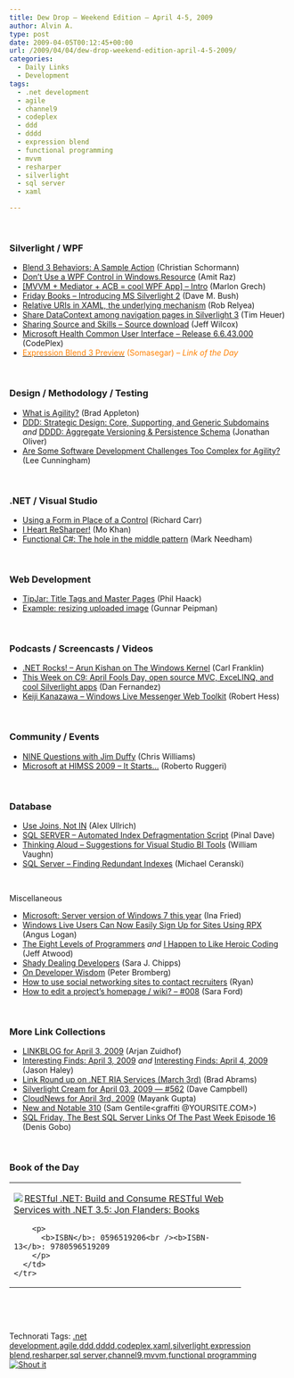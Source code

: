 ```yaml
---
title: Dew Drop – Weekend Edition – April 4-5, 2009
author: Alvin A.
type: post
date: 2009-04-05T00:12:45+00:00
url: /2009/04/04/dew-drop-weekend-edition-april-4-5-2009/
categories:
  - Daily Links
  - Development
tags:
  - .net development
  - agile
  - channel9
  - codeplex
  - ddd
  - dddd
  - expression blend
  - functional programming
  - mvvm
  - resharper
  - silverlight
  - sql server
  - xaml

---
```

&#160;

### Silverlight / WPF

  * [Blend 3 Behaviors: A Sample Action][1] (Christian Schormann)
  * [Don’t Use a WPF Control in Windows.Resource][2] (Amit Raz)
  * [[MVVM + Mediator + ACB = cool WPF App] – Intro][3] (Marlon Grech)
  * [Friday Books &#8211; Introducing MS Silverlight 2][4] (Dave M. Bush)
  * [Relative URIs in XAML, the underlying mechanism][5] (Rob Relyea)
  * [Share DataContext among navigation pages in Silverlight 3][6] (Tim Heuer)
  * [Sharing Source and Skills &#8211; Source download][7] (Jeff Wilcox)
  * [Microsoft Health Common User Interface &#8211; Release 6.6.43.000][8] (CodePlex)
  * [<font color="#ff8000">Expression Blend 3 Preview</font>][9] <font color="#ff8000">(Somasegar) <em>– Link of the Day</em></font>

&#160;

### Design / Methodology / Testing

  * [What is Agility?][10] (Brad Appleton)
  * [DDD: Strategic Design: Core, Supporting, and Generic Subdomains][11] _and_&#160;[DDDD: Aggregate Versioning & Persistence Schema][12] (Jonathan Oliver)
  * [Are Some Software Development Challenges Too Complex for Agility?][13] (Lee Cunningham)

&#160;

### .NET / Visual Studio

  * [Using a Form in Place of a Control][14] (Richard Carr)
  * [I Heart ReSharper!][15] (Mo Khan)
  * [Functional C#: The hole in the middle pattern][16] (Mark Needham)

&#160;

### Web Development

  * [TipJar: Title Tags and Master Pages][17] (Phil Haack)
  * [Example: resizing uploaded image][18] (Gunnar Peipman)

&#160;

### Podcasts / Screencasts / Videos

  * [.NET Rocks! &#8211; Arun Kishan on The Windows Kernel][19] (Carl Franklin)
  * [This Week on C9: April Fools Day, open source MVC, ExceLINQ, and cool Silverlight apps][20] (Dan Fernandez)
  * [Keiji Kanazawa &#8211; Windows Live Messenger Web Toolkit][21] (Robert Hess)

&#160;

### Community / Events

  * [NINE Questions with Jim Duffy][22] (Chris Williams)
  * [Microsoft at HIMSS 2009 – It Starts…][23] (Roberto Ruggeri)

&#160;

### Database

  * [Use Joins, Not IN][24] (Alex Ullrich)
  * [SQL SERVER &#8211; Automated Index Defragmentation Script][25] (Pinal Dave)
  * [Thinking Aloud &#8211; Suggestions for Visual Studio BI Tools][26] (William Vaughn)
  * [SQL Server – Finding Redundant Indexes][27] (Michael Ceranski)

&#160;

Miscellaneous

  * [Microsoft: Server version of Windows 7 this year][28] (Ina Fried)
  * [Windows Live Users Can Now Easily Sign Up for Sites Using RPX][29] (Angus Logan)
  * [The Eight Levels of Programmers][30] _and_&#160;[I Happen to Like Heroic Coding][31] (Jeff Atwood)
  * [Shady Dealing Developers][32] (Sara J. Chipps)
  * [On Developer Wisdom][33] (Peter Bromberg)
  * [How to use social networking sites to contact recruiters][34] (Ryan)
  * [How to edit a project’s homepage / wiki? &#8211; #008][35] (Sara Ford)

&#160;

### More Link Collections

  * [LINKBLOG for April 3, 2009][36] (Arjan Zuidhof)
  * [Interesting Finds: April 3, 2009][37] _and_&#160;[Interesting Finds: April 4, 2009][38] (Jason Haley)
  * [Link Round up on .NET RIA Services (March 3rd)][39] (Brad Abrams)
  * [Silverlight Cream for April 03, 2009 &#8212; #562][40] (Dave Campbell)
  * [CloudNews for April 3rd, 2009][41] (Mayank Gupta)
  * [New and Notable 310][42] (Sam Gentile<graffiti @YOURSITE.COM>)
  * [SQL Friday, The Best SQL Server Links Of The Past Week Episode 16][43] (Denis Gobo)

&#160;

### Book of the Day

<div style="padding-bottom: 0px; margin: 0px; padding-left: 0px; padding-right: 0px; display: inline; float: none; padding-top: 0px" id="scid:7dc1bd33-94bd-46fd-a20b-0131235bcd47:e622ed8f-b531-4461-a766-7869cb6bfddb" class="wlWriterSmartContent">
  <table cellspacing="0" cellpadding="2" width="400" border="0" unselectable="on">
    <tr>
      <td valign="top" width="400">
        <p>
          <a title="RESTful .NET: Build and Consume RESTful Web Services with .NET 3.5: Jon Flanders: Books" href="http://www.amazon.com/exec/obidos/ASIN/0596519206/alvinashcraft-20"><img data-recalc-dims="1" decoding="async" src="https://i0.wp.com/images.amazon.com/images/P/0596519206.01.MZZZZZZZ.jpg?w=660" border="0" align="left" style="float:left" />RESTful .NET: Build and Consume RESTful Web Services with .NET 3.5: Jon Flanders: Books</a>
        </p>
        
        <p>
          <b>ISBN</b>: 0596519206<br /><b>ISBN-13</b>: 9780596519209
        </p>
      </td>
    </tr>
  </table>
</div>

&#160;

<div style="padding-bottom: 0px; margin: 0px; padding-left: 0px; padding-right: 0px; display: inline; float: none; padding-top: 0px" id="scid:C16BAC14-9A3D-4c50-9394-FBFEF7A93539:356408b8-1253-47ef-999f-2e457ebae8f5" class="wlWriterSmartContent">
  <!--dotnetkickit-->
</div>

&#160;

<div style="padding-bottom: 0px; margin: 0px; padding-left: 0px; padding-right: 0px; display: inline; float: none; padding-top: 0px" id="scid:0767317B-992E-4b12-91E0-4F059A8CECA8:dac7ae84-4111-4bcb-ad9a-c272d3f7665d" class="wlWriterSmartContent">
  Technorati Tags: <a href="http://technorati.com/tags/.net+development" rel="tag">.net development</a>,<a href="http://technorati.com/tags/agile" rel="tag">agile</a>,<a href="http://technorati.com/tags/ddd" rel="tag">ddd</a>,<a href="http://technorati.com/tags/dddd" rel="tag">dddd</a>,<a href="http://technorati.com/tags/codeplex" rel="tag">codeplex</a>,<a href="http://technorati.com/tags/xaml" rel="tag">xaml</a>,<a href="http://technorati.com/tags/silverlight" rel="tag">silverlight</a>,<a href="http://technorati.com/tags/expression+blend" rel="tag">expression blend</a>,<a href="http://technorati.com/tags/resharper" rel="tag">resharper</a>,<a href="http://technorati.com/tags/sql+server" rel="tag">sql server</a>,<a href="http://technorati.com/tags/channel9" rel="tag">channel9</a>,<a href="http://technorati.com/tags/mvvm" rel="tag">mvvm</a>,<a href="http://technorati.com/tags/functional+programming" rel="tag">functional programming</a>
</div>

<div class="wlWriterHeaderFooter" style="margin:0px; padding:0px 0px 0px 0px;">
  <div class="shoutIt">
    <a rev="vote-for" href="http://dotnetshoutout.com/Submit?url=http%3a%2f%2fwww.alvinashcraft.com%2f2009%2f04%2f04%2fdew-drop-weekend-edition-april-4-5-2009%2f&title=Dew+Drop+-+Weekend+Edition+-+April+4-5%2c+2009"><img decoding="async" alt="Shout it" src="http://dotnetshoutout.com/image.axd?url=https://morningdew-bpc6g3a0fgaxdxcu.eastus2-01.azurewebsites.net/2009/04/04/dew-drop-weekend-edition-april-4-5-2009/" style="border:0px" /></a>
  </div>
</div>

 [1]: http://electricbeach.org/?p=171
 [2]: http://feeds.dzone.com/~r/zones/dotnet/~3/gdpx967klYo/don%E2%80%99t-use-wpf-control
 [3]: http://feeds.dzone.com/~r/zones/dotnet/~3/8bJfE2wrSo0/mvvm-mediator-acb-cool-wpf-app
 [4]: http://blog.dmbcllc.com/2009/04/03/friday-books-introducing-ms-silverlight-2/
 [5]: http://blogs.windowsclient.net/rob_relyea/archive/2009/04/03/relative-uris-in-xaml-the-underlying-mechanism.aspx
 [6]: http://feeds.timheuer.com/~r/timheuer/~3/izCyiQTHx6M/share-data-between-navigation-pages-in-silverlight-3.aspx
 [7]: http://feedproxy.google.com/~r/JeffWilcox/~3/tG6lIzlVoNM/
 [8]: http://mscui.codeplex.com/Release/ProjectReleases.aspx?ReleaseId=25602
 [9]: http://blogs.msdn.com/somasegar/archive/2009/04/04/expression-blend-3-preview.aspx
 [10]: http://bradapp.blogspot.com/2009/04/what-is-agility.html
 [11]: http://jonathan-oliver.blogspot.com/2009/04/ddd-strategic-design-core-supporting.html
 [12]: http://jonathan-oliver.blogspot.com/2009/04/dddd-aggregate-versioning-persistence.html
 [13]: http://agilability.blogspot.com/2009/03/are-some-software-development.html
 [14]: http://feedproxy.google.com/~r/BlackwaspLatestAdditions/~3/rx-4WGL--m8/FormAsControl.aspx
 [15]: http://feedproxy.google.com/~r/MosBlog/~3/tEFfYIAV-wI/I+Heart+ReSharper.aspx
 [16]: http://feedproxy.google.com/~r/MarkNeedham/~3/jf9_h7UaveI/
 [17]: http://haacked.com/archive/2009/04/03/tipjar-title-tags-and-master-pages.aspx
 [18]: http://feedproxy.google.com/~r/gunnarpeipman/~3/YUmIVqREcRo/example-resizing-uploaded-image.aspx
 [19]: http://www.dotnetrocks.com/default.aspx?ShowNum=434
 [20]: http://channel9.msdn.com/posts/Dan/This-Week-on-C9-April-Fools-Day-open-source-MVC-ExceLINQ-and-cool-Silverlight-apps/
 [21]: http://channel9.msdn.com/shows/The+Knowledge+Chamber/Keiji-Kanazawa-Windows-Live-Messenger-Web-Toolkit/
 [22]: http://feedproxy.google.com/~r/ChrisGWilliams/~3/I1GwSQV6rHE/130713.aspx
 [23]: http://feedproxy.google.com/~r/TheHealthcareItBlog/~3/wdSgwJS0L4c/microsoft-at-himss-2009-it-starts.aspx
 [24]: http://blogs.lessthandot.com/index.php/DataMgmt/DBProgramming/use-joins-not-in
 [25]: http://blog.sqlauthority.com/2009/04/04/sql-server-automated-index-defragmentation-script/
 [26]: http://betav.com/blog/billva/2009/04/thinking-aloudsuggestions-for.html
 [27]: http://www.codecapers.com/2009/04/sql-server-finding-redundant-indexes.html
 [28]: http://www.winbeta.org/comments.php?shownews=19257
 [29]: http://dev.live.com/blogs/devlive/archive/2009/04/03/484.aspx
 [30]: http://www.codinghorror.com/blog/archives/001250.html
 [31]: http://www.codinghorror.com/blog/archives/001251.html
 [32]: http://feeds.dzone.com/~r/zones/dotnet/~3/o6U8-OLLRWI/shady-dealing-developers
 [33]: http://feedproxy.google.com/~r/blogspot/lGrQ/~3/lXIrtKiPx6w/on-developer-wisdom.html
 [34]: http://feedproxy.google.com/~r/jobsblogscast/~3/jU8Mo9us9Mg/
 [35]: http://blogs.msdn.com/saraford/archive/2009/04/03/how-to-edit-a-project-s-homepage-wiki-008.aspx
 [36]: http://feedproxy.google.com/~r/ArjansWorld/~3/DDzix46SJro/
 [37]: http://jasonhaley.com/blog/post.aspx?id=a1de8874-9bbd-4f5f-b6d6-0f9f4d494d4d
 [38]: http://jasonhaley.com/blog/post.aspx?id=a57b0be2-72c1-4bb1-88a7-02623b627c28
 [39]: http://blogs.msdn.com/brada/archive/2009/04/03/link-round-up-on-net-ria-services-march-3rd.aspx
 [40]: http://geekswithblogs.net/WynApseTechnicalMusings/archive/2009/04/03/130728.aspx
 [41]: http://feedproxy.google.com/~r/CloudAve/~3/g_i3dcBPUtM/cloudnews-for-april-3rd-2009
 [42]: http://feedproxy.google.com/~r/SamGentile/~3/ZrM6tq3peks/
 [43]: http://blogs.lessthandot.com/index.php/DataMgmt/DataDesign/sql-friday-the-best-sql-server-links-of--17